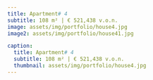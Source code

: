 ```yaml
---
title: Apartment# 4
subtitle: 108 m² | € 521,438 v.o.n.
image: assets/img/portfolio/house4.jpg
image2: assets/img/portfolio/house41.jpg

caption:
  title: Apartment# 4
  subtitle: 108 m² | € 521,438 v.o.n.
  thumbnail: assets/img/portfolio/house4.jpg
---
```

